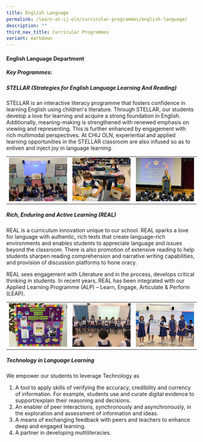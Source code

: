 ```yaml
---
title: English Language
permalink: /learn-at-ij-oln/curricular-programmes/english-language/
description: ""
third_nav_title: Curricular Programmes
variant: markdown
---
```

#### English Language Department
##### Key Programmes: 
##### STELLAR (Strategies for English Language Learning And Reading) 

STELLAR is an interactive literacy programme that fosters confidence in learning English using children's literature. Through STELLAR, our students develop a love for learning and acquire a strong foundation in English. Additionally, meaning-making is strengthened with renewed emphasis on viewing and representing. This is further enhanced by engagement with rich multimodal perspectives. At CHIJ OLN, experiential and applied learning opportunities in the STELLAR classroom are also infused so as to enliven and inject joy in language learning. 
<table style="border-collapse: collapse; width: 100%;" border="0">
<tbody>
<tr>
<td><img src="/images/Our%20Curriculum/EL/STELLAR_in_action_w.jpg"></td>
<td><img src="/images/Our%20Curriculum/EL/Reading_as_a_way_of_life_w.jpg"></td>
	<td><img src="/images/Our%20Curriculum/EL/The_Queen_s_Challenge_w.jpg"></td>
</tr>
</tbody>
</table>

##### Rich, Enduring and Active Learning (REAL)
REAL is a curriculum innovation unique to our school. REAL sparks a love for language with authentic, rich texts that create language-rich environments and enables students to appreciate language and issues beyond the classroom. There is also promotion of extensive reading to help students sharpen reading comprehension and narrative writing capabilities, and provision of discussion platforms to hone oracy. 

REAL sees engagement with Literature and in the process, develops critical thinking in students. In recent years, REAL has been integrated with our Applied Learning Programme (ALP) – Learn, Engage, Articulate &amp; Perform (LEAP).
<table style="border-collapse: collapse; width: 100%;" border="0">
<tbody><tr>
<td><img src="/images/Our%20Curriculum/EL/Library_Programme_in_line_with_REAL_w.jpg"></td>
<td><img src="/images/Our%20Curriculum/EL/Hotseating_with_Narnia_w.jpg"></td>
	<td><img src="/images/Our%20Curriculum/EL/REAL_Presentations_w.jpg"></td>
</tr></tbody></table>

##### Technology in Language Learning 
We empower our students to leverage Technology as 
1. A tool to apply skills of verifying the accuracy, credibility and currency of information. For example, students use and curate digital evidence to support/explain their reasoning and decisions.
2. An enabler of peer interactions, synchronously and asynchronously, in the exploration and assessment of information and ideas.  
3. A means of exchanging feedback with peers and teachers to enhance deep and engaged learning. 
4. A partner in developing multiliteracies.
